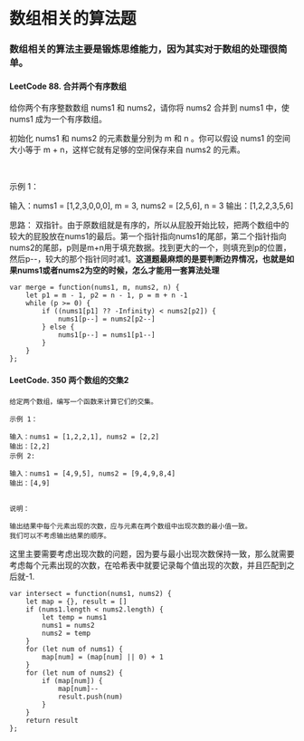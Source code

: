 # 数组相关的算法题

### 数组相关的算法主要是锻炼思维能力，因为其实对于数组的处理很简单。


#### LeetCode 88. 合并两个有序数组
给你两个有序整数数组 nums1 和 nums2，请你将 nums2 合并到 nums1 中，使 nums1 成为一个有序数组。

初始化 nums1 和 nums2 的元素数量分别为 m 和 n 。你可以假设 nums1 的空间大小等于 m + n，这样它就有足够的空间保存来自 nums2 的元素。

 

示例 1：

输入：nums1 = [1,2,3,0,0,0], m = 3, nums2 = [2,5,6], n = 3
输出：[1,2,2,3,5,6]

思路： 双指针。由于原数组就是有序的，所以从屁股开始比较，把两个数组中的较大的屁股放在nums1的最后。第一个指针指向nums1的尾部，第二个指针指向nums2的尾部，p则是m+n用于填充数据。找到更大的一个，则填充到p的位置，然后p--，较大的那个指针同时减1。**这道题最麻烦的是要判断边界情况，也就是如果nums1或者nums2为空的时候，怎么才能用一套算法处理**

```JS
var merge = function(nums1, m, nums2, n) {
    let p1 = m - 1, p2 = n - 1, p = m + n -1
    while (p >= 0) {
        if ((nums1[p1] ?? -Infinity) < nums2[p2]) {
            nums1[p--] = nums2[p2--]
        } else {
            nums1[p--] = nums1[p1--]
        }
    }
};

```


#### LeetCode. 350 两个数组的交集2

```JS
给定两个数组，编写一个函数来计算它们的交集。

示例 1：

输入：nums1 = [1,2,2,1], nums2 = [2,2]
输出：[2,2]
示例 2:

输入：nums1 = [4,9,5], nums2 = [9,4,9,8,4]
输出：[4,9]
 

说明：

输出结果中每个元素出现的次数，应与元素在两个数组中出现次数的最小值一致。
我们可以不考虑输出结果的顺序。

```

这里主要需要考虑出现次数的问题，因为要与最小出现次数保持一致，那么就需要考虑每个元素出现的次数，在哈希表中就要记录每个值出现的次数，并且匹配到之后就-1.

```JS
var intersect = function(nums1, nums2) {
    let map = {}, result = []
    if (nums1.length < nums2.length) {
        let temp = nums1
        nums1 = nums2
        nums2 = temp
    }
    for (let num of nums1) {
        map[num] = (map[num] || 0) + 1
    }    
    for (let num of nums2) {
        if (map[num]) {
            map[num]--
            result.push(num)
        }
    }
    return result
};
	
```



